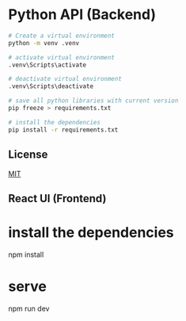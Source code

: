 # Python API (Backend)

```bash
# Create a virtual environment
python -m venv .venv
```

```bash
# activate virtual environment
.venv\Scripts\activate
```

```bash
# deactivate virtual environment
.venv\Scripts\deactivate
```

```bash
# save all python libraries with current version
pip freeze > requirements.txt
```

```bash
# install the dependencies
pip install -r requirements.txt
```

## License

[MIT](https://choosealicense.com/licenses/mit/)


## React UI (Frontend)

# install the dependencies
npm install

# serve
npm run dev
